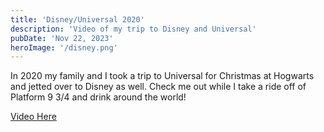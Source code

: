 ```yaml
---
title: 'Disney/Universal 2020'
description: 'Video of my trip to Disney and Universal'
pubDate: 'Nov 22, 2023'
heroImage: '/disney.png'
---
```


In 2020 my family and I took a trip to Universal for Christmas at Hogwarts and jetted over to Disney as well.  Check me out while I take a ride off of Platform 9 3/4 and drink around the world!

[Video Here](https://www.youtube.com/watch?v=mnGA00I5H1o)